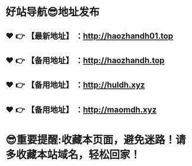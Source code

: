 好站导航:sunglasses:地址发布
==
:heart: :point_right: 【最新地址】 ：http://haozhandh01.top
------
:heart: :point_right: 【备用地址】 ：http://haozhandh.top
------
:heart: :point_right: 【备用地址】 ：http://huldh.xyz
------
:heart: :point_right: 【备用地址】 ：http://maomdh.xyz
------
:sunglasses:重要提醒:收藏本页面，避免迷路！请多收藏本站域名，轻松回家！
==



